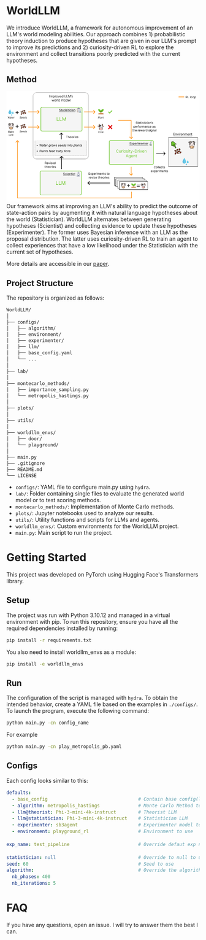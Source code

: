 # WorldLLM
We introduce WorldLLM, a framework for autonomous improvement of an LLM's world modeling abilities. Our approach combines 1) probabilistic theory induction to produce hypotheses that are given in our LLM's prompt to improve its predictions and 2) curiosity-driven RL to explore the environment and collect transitions poorly predicted with the current hypotheses.

## Method
![WorldLLM](overview.png)   
Our framework aims at improving an LLM's ability to predict the outcome of state-action pairs by augmenting it with natural language hypotheses about the world (Statistician). 
WorldLLM alternates between generating hypotheses (Scientist) and collecting evidence to update these hypotheses (Experimenter). The former uses Bayesian inference with an LLM as the proposal distribution. 
The latter uses curiosity-driven RL to train an agent to collect experiences that have a low likelihood under the Statistician with the current set of hypotheses.

More details are accessible in our [paper]().

## Project Structure

The repository is organized as follows:

```
WorldLLM/
│
├── configs/
│   ├── algorithm/
│   ├── environment/
│   ├── experimenter/
│   ├── llm/
│   ├── base_config.yaml
│   └── ...
│
├── lab/
│
├── montecarlo_methods/
│   ├── importance_sampling.py
│   └── metropolis_hastings.py
│
├── plots/
│
├── utils/
│
├── worldllm_envs/
│   ├── door/
│   └── playground/
│
├── main.py
├── .gitignore
├── README.md
└── LICENSE
```

- `configs/`: YAML file to configure main.py using `hydra`.
- `lab/`: Folder containing single files to evaluate the generated world model or to test scoring methods.
- `montecarlo_methods/`: Implementation of Monte Carlo methods.
- `plots/`: Jupyter notebooks used to analyze our results.
- `utils/`: Utility functions and scripts for LLMs and agents.
- `worldllm_envs/`: Custom environments for the WorldLLM project.
- `main.py`: Main script to run the project.

# Getting Started
This project was developed on PyTorch using Hugging Face's Transformers library.
## Setup

The project was run with Python 3.10.12 and managed in a virtual environment with pip. To run this repository, ensure you have all the required dependencies installed by running:

```sh
pip install -r requirements.txt
```
You also need to install worldllm_envs as a module:
```sh
pip install -e worldllm_envs
```
## Run

The configuration of the script is managed with `hydra`. To obtain the intended behavior, create a YAML file based on the examples in `./configs/`. To launch the program, execute the following command:

```sh
python main.py -cn config_name
```
For example
```sh
python main.py -cn play_metropolis_pb.yaml
```
## Configs
Each config looks similar to this:
```yaml
defaults:
  - base_config                                 # Contain base config(like seed, exp_name)
  - algorithm: metropolis_hastings              # Monte Carlo Method to use
  - llm@theorist: Phi-3-mini-4k-instruct        # Theorist LLM
  - llm@statistician: Phi-3-mini-4k-instruct    # Statistician LLM
  - experimenter: sb3agent                      # Experimenter model to use(oracle or RL agent)
  - environment: playground_rl                  # Environment to use

exp_name: test_pipeline                         # Override defaut exp name

statistician: null                              # Override to null to use the same LLM as the Theorist
seed: 60                                        # Seed to use
algorithm:                                      # Override the algorithm base config 
  nb_phases: 400
  nb_iterations: 5
```

# FAQ
If you have any questions, open an issue. I will try to answer them the best I can.